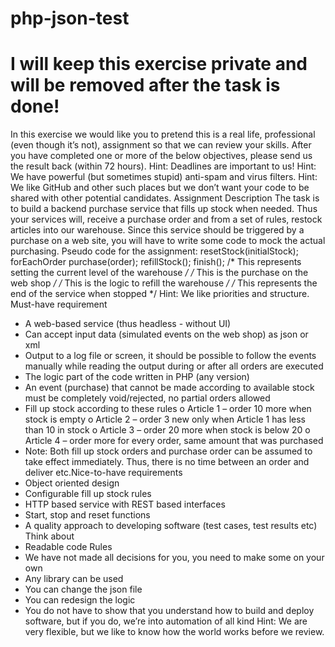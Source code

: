# php-json-test
# I will keep this  exercise private and will be removed after the task is done!

In this exercise we would like you to pretend this is a real life, professional (even
though it’s not), assignment so that we can review your skills.
After you have completed one or more of the below objectives, please send us the
result back (within 72 hours).
Hint: Deadlines are important to us!
Hint: We have powerful (but sometimes stupid) anti-spam and virus filters.
Hint: We like GitHub and other such places but we don’t want your code to be
shared with other potential candidates.
Assignment Description
The task is to build a backend purchase service that fills up stock when needed. Thus
your services will, receive a purchase order and from a set of rules, restock articles
into our warehouse.
Since this service should be triggered by a purchase on a web site, you will have to
write some code to mock the actual purchasing.
Pseudo code for the assignment:
resetStock(initialStock);
forEachOrder
purchase(order);
refillStock();
finish();
/* This represents setting the current level of the warehouse */
/* This is the purchase on the web shop */
/* This is the logic to refill the warehouse */
/* This represents the end of the service when stopped */
Hint: We like priorities and structure.
Must-have requirement
- A web-based service (thus headless - without UI)
- Can accept input data (simulated events on the web shop) as json or xml
- Output to a log file or screen, it should be possible to follow the events
manually while reading the output during or after all orders are executed
- The logic part of the code written in PHP (any version)
- An event (purchase) that cannot be made according to available stock must be
completely void/rejected, no partial orders allowed
- Fill up stock according to these rules
o Article 1 – order 10 more when stock is empty
o Article 2 – order 3 new only when Article 1 has less than 10 in stock
o Article 3 – order 20 more when stock is below 20
o Article 4 – order more for every order, same amount that was
purchased
- Note: Both fill up stock orders and purchase order can be assumed to take
effect immediately. Thus, there is no time between an order and deliver etc.Nice-to-have requirements
- Object oriented design
- Configurable fill up stock rules
- HTTP based service with REST based interfaces
- Start, stop and reset functions
- A quality approach to developing software (test cases, test results etc)
Think about
- Readable code
Rules
- We have not made all decisions for you, you need to make some on your own
- Any library can be used
- You can change the json file
- You can redesign the logic
- You do not have to show that you understand how to build and deploy
software, but if you do, we’re into automation of all kind
Hint: We are very flexible, but we like to know how the world works before we
review.
 
 
